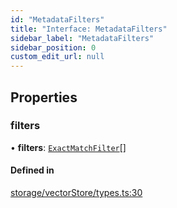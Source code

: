 ```yaml
---
id: "MetadataFilters"
title: "Interface: MetadataFilters"
sidebar_label: "MetadataFilters"
sidebar_position: 0
custom_edit_url: null
---
```


## Properties

### filters

• **filters**: [`ExactMatchFilter`](ExactMatchFilter.md)[]

#### Defined in

[storage/vectorStore/types.ts:30](https://github.com/run-llama/LlamaIndexTS/blob/main/packages/core/src/storage/vectorStore/types.ts#L30)
